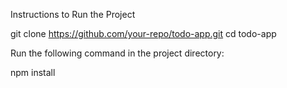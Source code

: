 Instructions to Run the Project

git clone https://github.com/your-repo/todo-app.git
cd todo-app

Run the following command in the project directory:

npm install